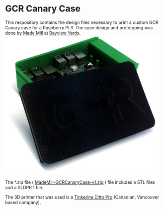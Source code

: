 # GCR Canary Case
This respository contains the design files necessary to print a custom GCR Canary case for a Raspberry Pi 3. The case design and prototyping was done by [Made Mill](http://mademill.com/) at [Bayview Yards](http://thebayviewyards.com/).
![GCR Case v1](/images/MadeMillGCRCase-v1_a.png "GCR Case v1")

The \*.zip file ( [MadeMill-GCRCanaryCase-v1.zip](/MadeMill-GCRCanaryCase-v1.zip) ) file includes a STL files and a SLDPRT file. 

The 3D printer that was used is a [Tinkerine Ditto Pro](https://store.tinkerine.com/) (Canadian, Vancouver based company).




